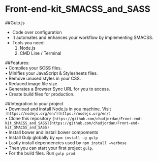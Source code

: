 
# Front-end-kit_SMACSS_and_SASS
##Gulp.js
  - Code over configuration <br/>
  - It automates and enhances your workflow by implementing SMACSS.<br/>
  - Tools you need:<br/>
      1. Node.js<br/>
      2. CMD Line / Terminal<br/>

##Features:<br/>
  • Compiles your SCSS files.<br/>
  • Minifies your JavaScript & Stylesheets files.<br/>
  • Remove unused styles in your CSS.<br/>
  • Reduced image file size.<br/>
  • Generates a Browser Sync URL for you to access.<br/>
  • Create build files for production.<br/>
  
##Integration to your project<br/>
  • Download and install Node.js in you machine. Visit `[https://nodejs.org/en/](https://nodejs.org/en/)`<br/>
  • Clone this repository `[https://github.com/chadjordan/Front-end-kit_SMACSS_and_SASS](https://github.com/chadjordan/Front-end-kit_SMACSS_and_SASS)`<br/>
  • Install bower and install bower compoments<br/>
  • Install Gulp globally by `npm install –g gulp`<br/>
  • Lastly install dependencies used by `npm install –verbose`<br/>
  • Then you can start your first project `gulp`.<br/>
  • For the build files. Run `gulp prod`<br/>

